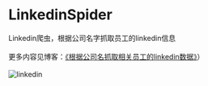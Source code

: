 # LinkedinSpider
Linkedin爬虫，根据公司名字抓取员工的linkedin信息
<br><br>
更多内容见博客：[《根据公司名抓取相关员工的linkedin数据》](http://blog.csdn.net/bone_ace/article/details/71055153)）
<br><br>
![linkedin](http://img.blog.csdn.net/20170501121417974?watermark/2/text/aHR0cDovL2Jsb2cuY3Nkbi5uZXQvQm9uZV9BQ0U=/font/5a6L5L2T/fontsize/400/fill/I0JBQkFCMA==/dissolve/70/gravity/SouthEast)

